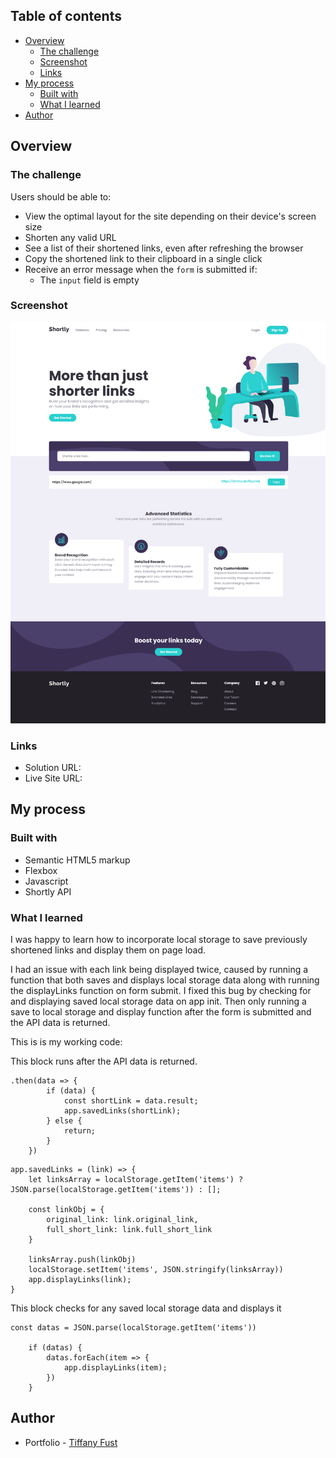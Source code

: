 
## Table of contents

- [Overview](#overview)
  - [The challenge](#the-challenge)
  - [Screenshot](#screenshot)
  - [Links](#links)
- [My process](#my-process)
  - [Built with](#built-with)
  - [What I learned](#what-i-learned)
- [Author](#author)

## Overview

### The challenge

Users should be able to:

- View the optimal layout for the site depending on their device's screen size
- Shorten any valid URL
- See a list of their shortened links, even after refreshing the browser
- Copy the shortened link to their clipboard in a single click
- Receive an error message when the `form` is submitted if:
  - The `input` field is empty

### Screenshot

![](./images/myFinishedSite.png)

### Links

- Solution URL: [](https://www.frontendmentor.io/challenges/url-shortening-api-landing-page-2ce3ob-G)
- Live Site URL: [](https://shortly-url-shortening-api.netlify.app/)

## My process

### Built with

- Semantic HTML5 markup
- Flexbox
- Javascript
- Shortly API

### What I learned

I was happy to learn how to incorporate local storage to save previously shortened links and display them on page load. 

I had an issue with each link being displayed twice, caused by running a function that both saves and displays local storage data along with running the displayLinks function on form submit. I fixed this bug by checking for and displaying saved local storage data on app init. Then only running a save to local storage and display function after the form is submitted and the API data is returned.

This is is my working code:

This block runs after the API data is returned.
```
.then(data => {
        if (data) {
            const shortLink = data.result;
            app.savedLinks(shortLink);
        } else {
            return;
        }
    })
```

```
app.savedLinks = (link) => {
    let linksArray = localStorage.getItem('items') ? JSON.parse(localStorage.getItem('items')) : [];
    
    const linkObj = {
        original_link: link.original_link,
        full_short_link: link.full_short_link
    }

    linksArray.push(linkObj)
    localStorage.setItem('items', JSON.stringify(linksArray))
    app.displayLinks(link);
}
```

This block checks for any saved local storage data and displays it

```
const datas = JSON.parse(localStorage.getItem('items'))
    
    if (datas) {
        datas.forEach(item => {
            app.displayLinks(item);
        })
    }
```


## Author

- Portfolio - [Tiffany Fust](https://tiffanyfust.ca/)


